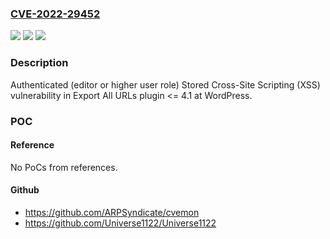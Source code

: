 ### [CVE-2022-29452](https://cve.mitre.org/cgi-bin/cvename.cgi?name=CVE-2022-29452)
![](https://img.shields.io/static/v1?label=Product&message=Export%20All%20URLs%20(WordPress%20plugin)&color=blue)
![](https://img.shields.io/static/v1?label=Version&message=n%2Fa&color=blue)
![](https://img.shields.io/static/v1?label=Vulnerability&message=CWE-79%20Cross-site%20Scripting%20(XSS)&color=brighgreen)

### Description

Authenticated (editor or higher user role) Stored Cross-Site Scripting (XSS) vulnerability in Export All URLs plugin <= 4.1 at WordPress.

### POC

#### Reference
No PoCs from references.

#### Github
- https://github.com/ARPSyndicate/cvemon
- https://github.com/Universe1122/Universe1122

